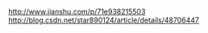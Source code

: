 http://www.jianshu.com/p/71e938215503
http://blog.csdn.net/star890124/article/details/48706447







